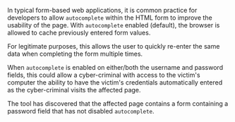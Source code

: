 In typical form-based web applications, it is common practice for
developers to allow `autocomplete` within the HTML form to improve the
usability of the page. With `autocomplete` enabled (default), the
browser is allowed to cache previously entered form values.

For
legitimate purposes, this allows the user to quickly re-enter the same
data when completing the form multiple times.

When `autocomplete` is
enabled on either/both the username and password fields, this could
allow a cyber-criminal with access to the victim's computer the
ability to have the victim's credentials automatically entered as the
cyber-criminal visits the affected page.

The tool has discovered that
the affected page contains a form containing a password field that has
not disabled `autocomplete`.